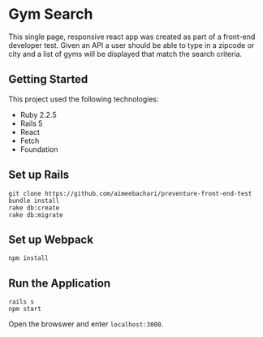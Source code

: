 # Gym Search

This single page, responsive react app was created as part of a front-end developer test. Given an API a user should be able to type in a zipcode or city and a list of gyms will be displayed that match the search criteria.


## Getting Started

This project used the following technologies:

* Ruby 2.2.5
* Rails 5
* React
* Fetch
* Foundation

## Set up Rails
```
git clone https://github.com/aimeebachari/preventure-front-end-test
bundle install
rake db:create
rake db:migrate
```

## Set up Webpack
```
npm install
```

## Run the Application
```
rails s
npm start
```
Open the browswer and enter `localhost:3000`.
